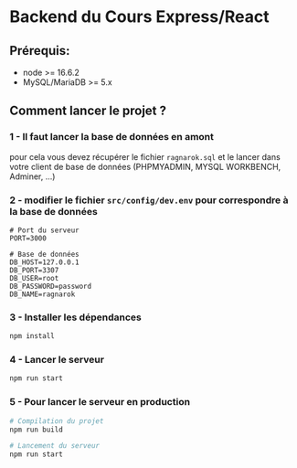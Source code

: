 # Backend du Cours Express/React

## Prérequis:

- node >= 16.6.2
- MySQL/MariaDB >= 5.x

## Comment lancer le projet ?

### 1 - Il faut lancer la base de données en amont

pour cela vous devez récupérer le fichier `ragnarok.sql` et le lancer
dans votre client de base de données (PHPMYADMIN, MYSQL WORKBENCH, Adminer, ...)

### 2 - modifier le fichier `src/config/dev.env` pour correspondre à la base de données

```dotenv
# Port du serveur
PORT=3000

# Base de données
DB_HOST=127.0.0.1
DB_PORT=3307
DB_USER=root
DB_PASSWORD=password
DB_NAME=ragnarok
```


### 3 - Installer les dépendances

```bash
npm install
```


### 4 - Lancer le serveur

```bash
npm run start
```

### 5 - Pour lancer le serveur en production

```bash
# Compilation du projet
npm run build 

# Lancement du serveur
npm run start
```
